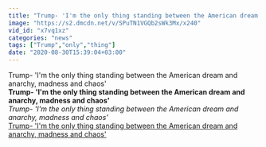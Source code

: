 ```yaml
---
title: "Trump- 'I'm the only thing standing between the American dream and anarchy, madness and chaos'"
image: "https://s2.dmcdn.net/v/SPuTN1VGQb2sWk3Mx/x240"
vid_id: "x7vq1xz"
categories: "news"
tags: ["Trump","only","thing"]
date: "2020-08-30T15:39:04+03:00"
---
```

Trump- 'I'm the only thing standing between the American dream and anarchy, madness and chaos'<br><b>Trump- 'I'm the only thing standing between the American dream and anarchy, madness and chaos'</b><br> <i>Trump- 'I'm the only thing standing between the American dream and anarchy, madness and chaos'</i><br> <u>Trump- 'I'm the only thing standing between the American dream and anarchy, madness and chaos'</u>
